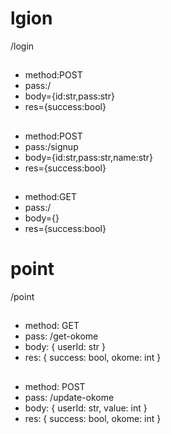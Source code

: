 # lgion
/login
##
- method:POST
- pass:/
- body={id:str,pass:str}
- res={success:bool}
##
- method:POST
- pass:/signup
- body={id:str,pass:str,name:str}
- res={success:bool}
##
- method:GET
- pass:/
- body={}
- res={success:bool}

# point
/point
##
- method: GET
- pass: /get-okome
- body: { userId: str }
- res: { success: bool, okome: int }
##
- method: POST
- pass: /update-okome
- body: { userId: str, value: int }
- res: { success: bool, okome: int }